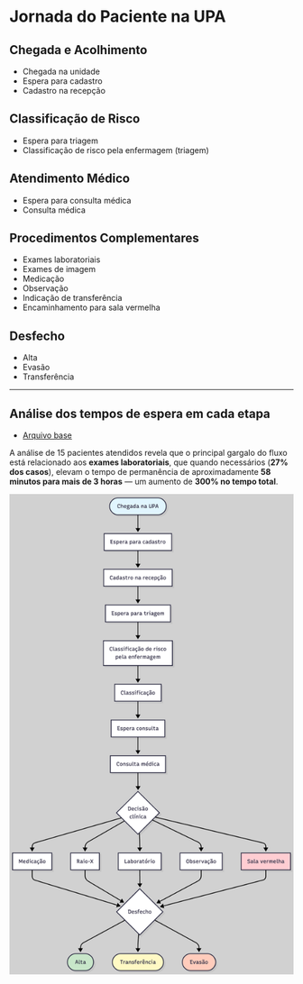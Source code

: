 # Jornada do Paciente na UPA

## Chegada e Acolhimento
- Chegada na unidade
- Espera para cadastro
- Cadastro na recepção
## Classificação de Risco
- Espera para triagem
- Classificação de risco pela enfermagem (triagem)
## Atendimento Médico
- Espera para consulta médica
- Consulta médica
## Procedimentos Complementares
- Exames laboratoriais
- Exames de imagem
- Medicação
- Observação
- Indicação de transferência
- Encaminhamento para sala vermelha
## Desfecho
- Alta
- Evasão
- Transferência

---
## Análise dos tempos de espera em cada etapa
- [Arquivo base ](https://docs.google.com/spreadsheets/d/1ADjBKwcxvYHsuQTn9ePB81kiWBPV_5tQsQwW8uW1mUE/edit?usp=sharing)

A análise de 15 pacientes atendidos revela que o principal gargalo do fluxo está relacionado aos **exames laboratoriais**, que quando necessários (**27% dos casos**), elevam o tempo de permanência de aproximadamente **58 minutos para mais de 3 horas** — um aumento de **300% no tempo total**.

![Fluxo da jornada na UPA](fluxo_jornada_upa.png)
